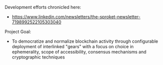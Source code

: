 Development efforts chronicled here:
- https://www.linkedin.com/newsletters/the-sproket-newsletter-7198992522105303040

Project Goal:
- To democratize and normalize blockchain activity through configurable deployment of interlinked "gears" with a focus on choice in ephemerality, scope of accessibility, consensus mechanisms and cryptographic techniques

